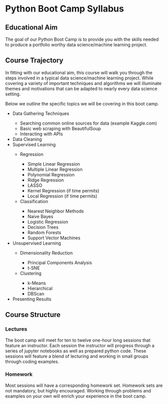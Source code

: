 # Python Boot Camp Syllabus

## Educational Aim
The goal of our Python Boot Camp is to provide you with the skills needed to produce
a portfolio worthy data science/machine learning project.

## Course Trajectory
In fitting with our educational aim, this course will walk you through the steps
involved in a typical data science/machine learning project. While covering a variety
of important techniques and algorithms we will illuminate themes and motivations
that can be adapted to nearly every data science setting.

Below we outline the specific topics we will be covering in this boot camp.
<ul>
<li>Data Gathering Techniques</li>
  <ul>
    <li>Searching common online sources for data (example Kaggle.com)</li>
    <li>Basic web scraping with BeautifulSoup</li>
    <li>Interacting with APIs</li>
  </ul>
<li>Data Cleaning</li>
<li>Supervised Learning</li>
  <ul>
    <li>Regression</li>
      <ul>
        <li>Simple Linear Regression</li>
        <li>Multiple Linear Regression</li>
        <li>Polynomial Regression</li>
        <li>Ridge Regression</li>
        <li>LASSO</li>
        <li>Kernel Regression (if time permits)</li>
        <li>Local Regression (if time permits)</li>
      </ul>
    <li>Classification</li>
      <ul>
        <li>Nearest Neighbor Methods</li>
        <li>Naive Bayes</li>
        <li>Logistic Regression</li>
        <li>Decision Trees</li>
        <li>Random Forests</li>
        <li>Support Vector Machines</li>
      </ul>
  </ul>
<li>Unsupervised Learning</li>
  <ul>
    <li>Dimensionality Reduction</li>
      <ul>
        <li>Principal Components Analysis</li>
        <li>t-SNE</li>
      </ul>
    <li>Clustering</li>
      <ul>
        <li>k-Means</li>
        <li>Hierarchical</li>
        <li>DBScan</li>
      </ul>
  </ul>  
<li>Presenting Results</li>
</ul>

## Course Structure
### Lectures
The boot camp will meet for ten to twelve one-hour long sessions that feature an
instructor. Each session the instructor will progress through a series of jupyter
notebooks as well as prepared python code. These sessions will feature a blend
of lecturing and working in small groups through coding examples.

### Homework
Most sessions will have a corresponding homework set. Homework sets are not mandatory,
but highly encouraged. Working through problems and examples on your own will enrich
your experience in the boot camp.
